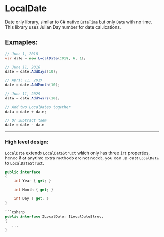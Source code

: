 # LocalDate

Date only library, similar to C# native `DateTime` but only `Date` with no time. This library uses Julian Day number for date calulcations.

## Exmaples:
```csharp
// June 1, 2018
var date = new LocalDate(2018, 6, 1);

// June 11, 2018
date = date.AddDays(10);

// April 11, 2019
date = date.AddMonth(10);

// June 11, 2029
date = date.AddYears(10);

// Add two LocalDates together
data = date + date;

// Or Subtract them
date = date - date
```
---------
### High level design:
`LocalDate` extends `LocalDateStruct` which only has three `int` properties, hence if at anytime extra methods are not needs, you can up-cast `LocalDate` to  `LocalDateStruct`.

```csharp
public interface 
{
    int Year { get; }

    int Month { get; }

    int Day { get; }
}

```csharp
public interface ILocalDate: ILocalDateStruct
{
   ...
}
```
